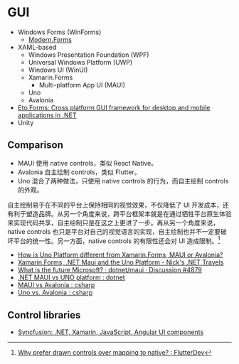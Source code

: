 # GUI
- Windows Forms (WinForms)
  - [Modern.Forms](WinForms/README.md#modernforms)
- XAML-based
  - Windows Presentation Foundation (WPF)
  - Universal Windows Platform (UWP)
  - Windows UI (WinUI)
  - Xamarin.Forms
    - Multi-platform App UI (MAUI)
  - Uno
  - Avalonia
- [Eto.Forms: Cross platform GUI framework for desktop and mobile applications in .NET](https://github.com/picoe/Eto)
- Unity

## Comparison
- MAUI 使用 native controls，类似 React Native。
- Avalonia 自主绘制 controls，类似 Flutter。
- Uno 混合了两种做法，只使用 native controls 的行为，而自主绘制 controls 的外观。

自主绘制易于在不同的平台上保持相同的视觉效果，不仅降低了 UI 开发成本，还有利于塑造品牌。从另一个角度来说，跨平台框架本就是在通过牺牲平台原生体验来实现代码共享，自主绘制只是在这之上更进了一步。再从另一个角度来说，native controls 也只是平台对自己的视觉语言的实现，自主绘制也并不一定要破坏平台的统一性。另一方面，native controls 的有限性还会对 UI 造成限制。[^drawn-reddit]

- [How is Uno Platform different from Xamarin.Forms, MAUI or Avalonia?](https://platform.uno/docs/articles/faq.html#how-is-uno-platform-different-from-xamarinforms-maui-or-avalonia)
- [Xamarin.Forms, .NET Maui and the Uno Platform - Nick's .NET Travels](https://nicksnettravels.builttoroam.com/multi-platform-comparison/)
- [What is the future Microsoft? · dotnet/maui · Discussion #4879](https://github.com/dotnet/maui/discussions/4879)
- [.NET MAUI vs UNO platform : dotnet](https://www.reddit.com/r/dotnet/comments/r6kyeu/net_maui_vs_uno_platform/)
- [MAUI vs Avalonia : csharp](https://www.reddit.com/r/csharp/comments/zzmwux/maui_vs_avalonia/)
- [Uno vs. Avalonia : csharp](https://www.reddit.com/r/csharp/comments/y01ikg/uno_vs_avalonia/)

## Control libraries
- [Syncfusion: .NET, Xamarin, JavaScript, Angular UI components](https://www.syncfusion.com/)


[^drawn-reddit]: [Why prefer drawn controls over mapping to native? : FlutterDev](https://www.reddit.com/r/FlutterDev/comments/v6g276/why_prefer_drawn_controls_over_mapping_to_native/)
